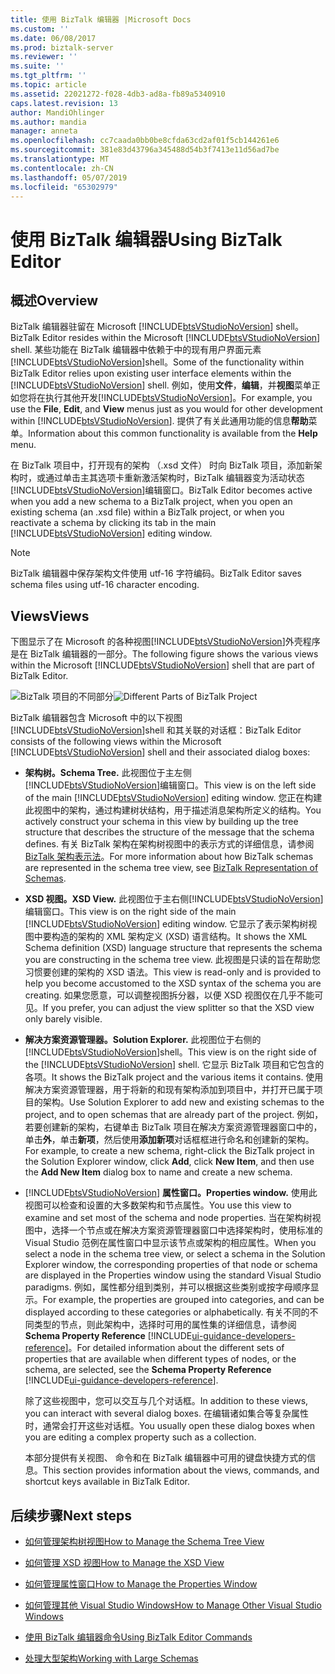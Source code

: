 ```yaml
---
title: 使用 BizTalk 编辑器 |Microsoft Docs
ms.custom: ''
ms.date: 06/08/2017
ms.prod: biztalk-server
ms.reviewer: ''
ms.suite: ''
ms.tgt_pltfrm: ''
ms.topic: article
ms.assetid: 22021272-f028-4db3-ad8a-fb89a5340910
caps.latest.revision: 13
author: MandiOhlinger
ms.author: mandia
manager: anneta
ms.openlocfilehash: cc7caada0bb0be8cfda63cd2af01f5cb144261e6
ms.sourcegitcommit: 381e83d43796a345488d54b3f7413e11d56ad7be
ms.translationtype: MT
ms.contentlocale: zh-CN
ms.lasthandoff: 05/07/2019
ms.locfileid: "65302979"
---
```

# <a name="using-biztalk-editor"></a><span data-ttu-id="1467c-102">使用 BizTalk 编辑器</span><span class="sxs-lookup"><span data-stu-id="1467c-102">Using BizTalk Editor</span></span>

## <a name="overview"></a><span data-ttu-id="1467c-103">概述</span><span class="sxs-lookup"><span data-stu-id="1467c-103">Overview</span></span>
<span data-ttu-id="1467c-104">BizTalk 编辑器驻留在 Microsoft [!INCLUDE[btsVStudioNoVersion](../includes/btsvstudionoversion-md.md)] shell。</span><span class="sxs-lookup"><span data-stu-id="1467c-104">BizTalk Editor resides within the Microsoft [!INCLUDE[btsVStudioNoVersion](../includes/btsvstudionoversion-md.md)] shell.</span></span> <span data-ttu-id="1467c-105">某些功能在 BizTalk 编辑器中依赖于中的现有用户界面元素[!INCLUDE[btsVStudioNoVersion](../includes/btsvstudionoversion-md.md)]shell。</span><span class="sxs-lookup"><span data-stu-id="1467c-105">Some of the functionality within BizTalk Editor relies upon existing user interface elements within the [!INCLUDE[btsVStudioNoVersion](../includes/btsvstudionoversion-md.md)] shell.</span></span> <span data-ttu-id="1467c-106">例如，使用**文件**，**编辑**，并**视图**菜单正如您将在执行其他开发[!INCLUDE[btsVStudioNoVersion](../includes/btsvstudionoversion-md.md)]。</span><span class="sxs-lookup"><span data-stu-id="1467c-106">For example, you use the **File**, **Edit**, and **View** menus just as you would for other development within [!INCLUDE[btsVStudioNoVersion](../includes/btsvstudionoversion-md.md)].</span></span> <span data-ttu-id="1467c-107">提供了有关此通用功能的信息**帮助**菜单。</span><span class="sxs-lookup"><span data-stu-id="1467c-107">Information about this common functionality is available from the **Help** menu.</span></span>  
  
 <span data-ttu-id="1467c-108">在 BizTalk 项目中，打开现有的架构 （.xsd 文件） 时向 BizTalk 项目，添加新架构时，或通过单击主其选项卡重新激活架构时，BizTalk 编辑器变为活动状态[!INCLUDE[btsVStudioNoVersion](../includes/btsvstudionoversion-md.md)]编辑窗口。</span><span class="sxs-lookup"><span data-stu-id="1467c-108">BizTalk Editor becomes active when you add a new schema to a BizTalk project, when you open an existing schema (an .xsd file) within a BizTalk project, or when you reactivate a schema by clicking its tab in the main [!INCLUDE[btsVStudioNoVersion](../includes/btsvstudionoversion-md.md)] editing window.</span></span>  
  
> [!NOTE]
>  <span data-ttu-id="1467c-109">BizTalk 编辑器中保存架构文件使用 utf-16 字符编码。</span><span class="sxs-lookup"><span data-stu-id="1467c-109">BizTalk Editor saves schema files using utf-16 character encoding.</span></span>  

## <a name="views"></a><span data-ttu-id="1467c-110">Views</span><span class="sxs-lookup"><span data-stu-id="1467c-110">Views</span></span>  
 <span data-ttu-id="1467c-111">下图显示了在 Microsoft 的各种视图[!INCLUDE[btsVStudioNoVersion](../includes/btsvstudionoversion-md.md)]外壳程序是在 BizTalk 编辑器的一部分。</span><span class="sxs-lookup"><span data-stu-id="1467c-111">The following figure shows the various views within the Microsoft [!INCLUDE[btsVStudioNoVersion](../includes/btsvstudionoversion-md.md)] shell that are part of BizTalk Editor.</span></span>  
  
 <span data-ttu-id="1467c-112">![BizTalk 项目的不同部分](../core/media/differentpartsofbiztalkserver.gif "DifferentpartsofBizTalkServer")</span><span class="sxs-lookup"><span data-stu-id="1467c-112">![Different Parts of BizTalk Project](../core/media/differentpartsofbiztalkserver.gif "DifferentpartsofBizTalkServer")</span></span>  
  
 <span data-ttu-id="1467c-113">BizTalk 编辑器包含 Microsoft 中的以下视图[!INCLUDE[btsVStudioNoVersion](../includes/btsvstudionoversion-md.md)]shell 和其关联的对话框：</span><span class="sxs-lookup"><span data-stu-id="1467c-113">BizTalk Editor consists of the following views within the Microsoft [!INCLUDE[btsVStudioNoVersion](../includes/btsvstudionoversion-md.md)] shell and their associated dialog boxes:</span></span>  
  
- <span data-ttu-id="1467c-114">**架构树。**</span><span class="sxs-lookup"><span data-stu-id="1467c-114">**Schema Tree.**</span></span> <span data-ttu-id="1467c-115">此视图位于主左侧[!INCLUDE[btsVStudioNoVersion](../includes/btsvstudionoversion-md.md)]编辑窗口。</span><span class="sxs-lookup"><span data-stu-id="1467c-115">This view is on the left side of the main [!INCLUDE[btsVStudioNoVersion](../includes/btsvstudionoversion-md.md)] editing window.</span></span> <span data-ttu-id="1467c-116">您正在构建此视图中的架构，通过构建树状结构，用于描述消息架构所定义的结构。</span><span class="sxs-lookup"><span data-stu-id="1467c-116">You actively construct your schema in this view by building up the tree structure that describes the structure of the message that the schema defines.</span></span> <span data-ttu-id="1467c-117">有关 BizTalk 架构在架构树视图中的表示方式的详细信息，请参阅[BizTalk 架构表示法](../core/biztalk-representation-of-schemas.md)。</span><span class="sxs-lookup"><span data-stu-id="1467c-117">For more information about how BizTalk schemas are represented in the schema tree view, see [BizTalk Representation of Schemas](../core/biztalk-representation-of-schemas.md).</span></span>  
  
- <span data-ttu-id="1467c-118">**XSD 视图。**</span><span class="sxs-lookup"><span data-stu-id="1467c-118">**XSD View.**</span></span> <span data-ttu-id="1467c-119">此视图位于主右侧[!INCLUDE[btsVStudioNoVersion](../includes/btsvstudionoversion-md.md)]编辑窗口。</span><span class="sxs-lookup"><span data-stu-id="1467c-119">This view is on the right side of the main [!INCLUDE[btsVStudioNoVersion](../includes/btsvstudionoversion-md.md)] editing window.</span></span> <span data-ttu-id="1467c-120">它显示了表示架构树视图中要构造的架构的 XML 架构定义 (XSD) 语言结构。</span><span class="sxs-lookup"><span data-stu-id="1467c-120">It shows the XML Schema definition (XSD) language structure that represents the schema you are constructing in the schema tree view.</span></span> <span data-ttu-id="1467c-121">此视图是只读的旨在帮助您习惯要创建的架构的 XSD 语法。</span><span class="sxs-lookup"><span data-stu-id="1467c-121">This view is read-only and is provided to help you become accustomed to the XSD syntax of the schema you are creating.</span></span> <span data-ttu-id="1467c-122">如果您愿意，可以调整视图拆分器，以便 XSD 视图仅在几乎不能可见。</span><span class="sxs-lookup"><span data-stu-id="1467c-122">If you prefer, you can adjust the view splitter so that the XSD view only barely visible.</span></span>  
  
- <span data-ttu-id="1467c-123">**解决方案资源管理器。**</span><span class="sxs-lookup"><span data-stu-id="1467c-123">**Solution Explorer.**</span></span> <span data-ttu-id="1467c-124">此视图位于右侧的[!INCLUDE[btsVStudioNoVersion](../includes/btsvstudionoversion-md.md)]shell。</span><span class="sxs-lookup"><span data-stu-id="1467c-124">This view is on the right side of the [!INCLUDE[btsVStudioNoVersion](../includes/btsvstudionoversion-md.md)] shell.</span></span> <span data-ttu-id="1467c-125">它显示 BizTalk 项目和它包含的各项。</span><span class="sxs-lookup"><span data-stu-id="1467c-125">It shows the BizTalk project and the various items it contains.</span></span> <span data-ttu-id="1467c-126">使用解决方案资源管理器，用于将新的和现有架构添加到项目中，并打开已属于项目的架构。</span><span class="sxs-lookup"><span data-stu-id="1467c-126">Use Solution Explorer to add new and existing schemas to the project, and to open schemas that are already part of the project.</span></span> <span data-ttu-id="1467c-127">例如，若要创建新的架构，右键单击 BizTalk 项目在解决方案资源管理器窗口中的，单击**外**，单击**新项**，然后使用**添加新项**对话框框进行命名和创建新的架构。</span><span class="sxs-lookup"><span data-stu-id="1467c-127">For example, to create a new schema, right-click the BizTalk project in the Solution Explorer window, click **Add**, click **New Item**, and then use the **Add New Item** dialog box to name and create a new schema.</span></span>  
  
- [!INCLUDE[btsVStudioNoVersion](../includes/btsvstudionoversion-md.md)]  <span data-ttu-id="1467c-128">**属性窗口。**</span><span class="sxs-lookup"><span data-stu-id="1467c-128">**Properties window.**</span></span> <span data-ttu-id="1467c-129">使用此视图可以检查和设置的大多数架构和节点属性。</span><span class="sxs-lookup"><span data-stu-id="1467c-129">You use this view to examine and set most of the schema and node properties.</span></span> <span data-ttu-id="1467c-130">当在架构树视图中，选择一个节点或在解决方案资源管理器窗口中选择架构时，使用标准的 Visual Studio 范例在属性窗口中显示该节点或架构的相应属性。</span><span class="sxs-lookup"><span data-stu-id="1467c-130">When you select a node in the schema tree view, or select a schema in the Solution Explorer window, the corresponding properties of that node or schema are displayed in the Properties window using the standard Visual Studio paradigms.</span></span> <span data-ttu-id="1467c-131">例如，属性都分组到类别，并可以根据这些类别或按字母顺序显示。</span><span class="sxs-lookup"><span data-stu-id="1467c-131">For example, the properties are grouped into categories, and can be displayed according to these categories or alphabetically.</span></span> <span data-ttu-id="1467c-132">有关不同的不同类型的节点，则此架构中，选择时可用的属性集的详细信息，请参阅**Schema Property Reference** [!INCLUDE[ui-guidance-developers-reference](../includes/ui-guidance-developers-reference.md)]。</span><span class="sxs-lookup"><span data-stu-id="1467c-132">For detailed information about the different sets of properties that are available when different types of nodes, or the schema, are selected, see the **Schema Property Reference** [!INCLUDE[ui-guidance-developers-reference](../includes/ui-guidance-developers-reference.md)].</span></span>
  
  <span data-ttu-id="1467c-133">除了这些视图中，您可以交互与几个对话框。</span><span class="sxs-lookup"><span data-stu-id="1467c-133">In addition to these views, you can interact with several dialog boxes.</span></span> <span data-ttu-id="1467c-134">在编辑诸如集合等复杂属性时，通常会打开这些对话框。</span><span class="sxs-lookup"><span data-stu-id="1467c-134">You usually open these dialog boxes when you are editing a complex property such as a collection.</span></span>  
  
  <span data-ttu-id="1467c-135">本部分提供有关视图、 命令和在 BizTalk 编辑器中可用的键盘快捷方式的信息。</span><span class="sxs-lookup"><span data-stu-id="1467c-135">This section provides information about the views, commands, and shortcut keys available in BizTalk Editor.</span></span>  
  
## <a name="next-steps"></a><span data-ttu-id="1467c-136">后续步骤</span><span class="sxs-lookup"><span data-stu-id="1467c-136">Next steps</span></span> 
  
-   [<span data-ttu-id="1467c-137">如何管理架构树视图</span><span class="sxs-lookup"><span data-stu-id="1467c-137">How to Manage the Schema Tree View</span></span>](../core/how-to-manage-the-schema-tree-view.md)  
  
-   [<span data-ttu-id="1467c-138">如何管理 XSD 视图</span><span class="sxs-lookup"><span data-stu-id="1467c-138">How to Manage the XSD View</span></span>](../core/how-to-manage-the-xsd-view.md)  
  
-   [<span data-ttu-id="1467c-139">如何管理属性窗口</span><span class="sxs-lookup"><span data-stu-id="1467c-139">How to Manage the Properties Window</span></span>](../core/how-to-manage-the-properties-window.md)  
  
-   [<span data-ttu-id="1467c-140">如何管理其他 Visual Studio Windows</span><span class="sxs-lookup"><span data-stu-id="1467c-140">How to Manage Other Visual Studio Windows</span></span>](../core/how-to-manage-other-visual-studio-windows.md)  
  
-   [<span data-ttu-id="1467c-141">使用 BizTalk 编辑器命令</span><span class="sxs-lookup"><span data-stu-id="1467c-141">Using BizTalk Editor Commands</span></span>](../core/using-biztalk-editor-commands.md)  
  
-   [<span data-ttu-id="1467c-142">处理大型架构</span><span class="sxs-lookup"><span data-stu-id="1467c-142">Working with Large Schemas</span></span>](../core/working-with-large-schemas.md)